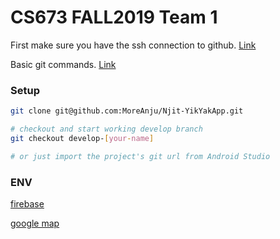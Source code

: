 # CS673 FALL2019 Team 1

First make sure you have the ssh connection to github. [Link](https://help.github.com/en/articles/connecting-to-github-with-ssh)

Basic git commands. [Link](https://github.com/joshnh/Git-Commands)

### Setup
```sh
git clone git@github.com:MoreAnju/Njit-YikYakApp.git

# checkout and start working develop branch
git checkout develop-[your-name]

# or just import the project's git url from Android Studio
```

### ENV
[firebase](https://console.firebase.google.com/project/njityikyak-d89a8/overview)

[google map](https://developers.google.com/maps/documentation/android-sdk/intro)
